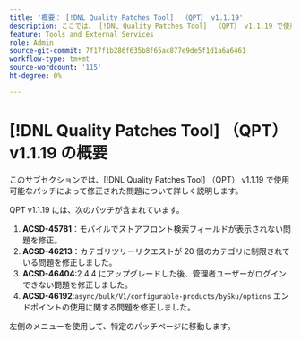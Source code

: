 ```yaml
---
title: '概要： [!DNL Quality Patches Tool]  （QPT） v1.1.19'
description: ここでは、 [!DNL Quality Patches Tool]  （QPT） v1.1.19 で使用可能なパッチによって修正された問題について詳しく説明します。
feature: Tools and External Services
role: Admin
source-git-commit: 7f17f1b286f635b8f65ac877e9de5f1d1a6a6461
workflow-type: tm+mt
source-wordcount: '115'
ht-degree: 0%

---
```


# [!DNL Quality Patches Tool] （QPT） v1.1.19 の概要

このサブセクションでは、[!DNL Quality Patches Tool] （QPT） v1.1.19 で使用可能なパッチによって修正された問題について詳しく説明します。

QPT v1.1.19 には、次のパッチが含まれています。

1. **ACSD-45781**：モバイルでストアフロント検索フィールドが表示されない問題を修正。
1. **ACSD-46213**：カテゴリツリーリクエストが 20 個のカテゴリに制限されている問題を修正しました。
1. **ACSD-46404**:2.4.4 にアップグレードした後、管理者ユーザーがログインできない問題を修正しました。
1. **ACSD-46192**:`async/bulk/V1/configurable-products/bySku/options` エンドポイントの使用に関する問題を修正しました。

左側のメニューを使用して、特定のパッチページに移動します。
